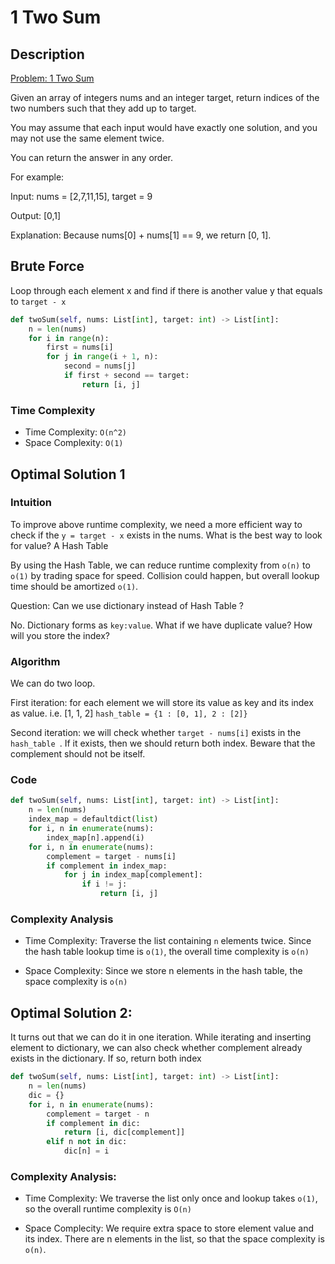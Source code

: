 # 1 Two Sum

## Description

[Problem: 1 Two Sum](https://leetcode.cn/problems/two-sum)

Given an array of integers nums and an integer target, return indices of the two numbers such that they add up to target.

You may assume that each input would have exactly one solution, and you may not use the same element twice.

You can return the answer in any order.

For example:

Input: nums = [2,7,11,15], target = 9

Output: [0,1]

Explanation: Because nums[0] + nums[1] == 9, we return [0, 1].

## Brute Force

Loop through each element x and find if there is another value y that equals to `target - x`

```python
def twoSum(self, nums: List[int], target: int) -> List[int]:
    n = len(nums)
    for i in range(n):
        first = nums[i]
        for j in range(i + 1, n):
            second = nums[j]
            if first + second == target:
                return [i, j]
```

### Time Complexity

- Time Complexity: `O(n^2)`
- Space Complexity: `O(1)`

## Optimal Solution 1

### Intuition

To improve above runtime complexity, we need a more efficient way to check if the `y = target - x` exists in the nums. What is the best way to look for value? A Hash Table

By using the Hash Table, we can reduce runtime complexity from `o(n)` to `o(1)` by trading space for speed. Collision could happen, but overall lookup time should be amortized `o(1)`.

Question: Can we use dictionary instead of Hash Table ?

No. Dictionary forms as `key:value`. What if we have duplicate value? How will you store the index?

### Algorithm

We can do two loop.

First iteration: for each element we will store its value as key and its index as value.
i.e. [1, 1, 2] `hash_table = {1 : [0, 1], 2 : [2]}`

Second iteration: we will check whether `target - nums[i]` exists in the `hash_table `. If it exists, then we should return both index. Beware that the complement should not be itself.

### Code

```python
def twoSum(self, nums: List[int], target: int) -> List[int]:
    n = len(nums)
    index_map = defaultdict(list)
    for i, n in enumerate(nums):
        index_map[n].append(i)
    for i, n in enumerate(nums):
        complement = target - nums[i]
        if complement in index_map:
            for j in index_map[complement]:
                if i != j:
                    return [i, j]
```

### Complexity Analysis

- Time Complexity:
  Traverse the list containing `n` elements twice. Since the hash table lookup time is `o(1)`, the overall time complexity is `o(n)`

- Space Complexity:
  Since we store n elements in the hash table, the space complexity is `o(n)`

## Optimal Solution 2:

It turns out that we can do it in one iteration. While iterating and inserting element to dictionary, we can also check whether complement already exists in the dictionary. If so, return both index

```python
def twoSum(self, nums: List[int], target: int) -> List[int]:
    n = len(nums)
    dic = {}
    for i, n in enumerate(nums):
        complement = target - n
        if complement in dic:
            return [i, dic[complement]]
        elif n not in dic:
            dic[n] = i
```

### Complexity Analysis:

- Time Complexity:
  We traverse the list only once and lookup takes `o(1)`, so the overall runtime complexity is `O(n)`

- Space Complecity:
  We require extra space to store element value and its index. There are n elements in the list, so that the space complexity is `o(n)`.
